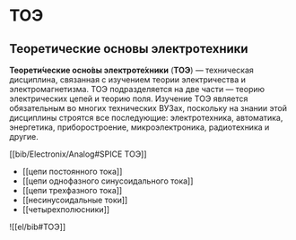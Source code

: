 # ТОЭ
## Теоретические основы электротехники

**Теорети́ческие осно́вы электроте́хники** (**ТОЭ**) — техническая дисциплина, связанная с изучением теории электричества и электромагнетизма. ТОЭ подразделяется на две части — теорию электрических цепей и теорию поля. Изучение ТОЭ является обязательным во многих технических ВУЗах, поскольку на знании этой дисциплины строятся все последующие: электротехника, автоматика, энергетика, приборостроение, микроэлектроника, радиотехника и другие.

[[bib/Electronix/Analog#SPICE ТОЭ]]

- [[цепи постоянного тока]]
- [[цепи однофазного синусоидального тока]]
- [[цепи трехфазного тока]]
- [[несинусоидальные токи]]
- [[четырехполюсники]]


![[el/bib#ТОЭ]]
